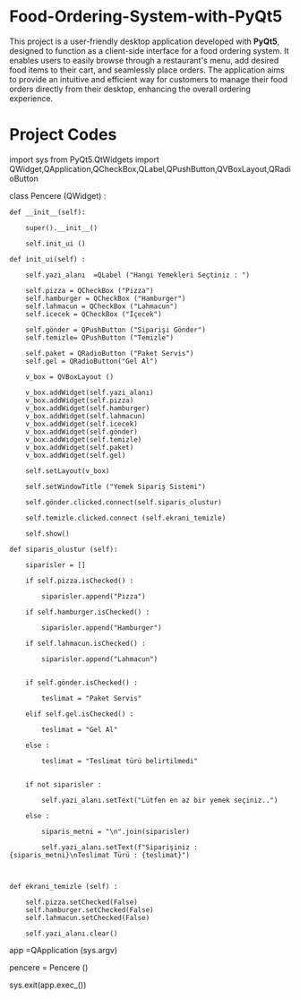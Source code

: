# Food-Ordering-System-with-PyQt5

This project is a user-friendly desktop application developed with **PyQt5**, designed to function as a client-side interface for a food ordering system. It enables users to easily browse through a restaurant's menu, add desired food items to their cart, and seamlessly place orders. The application aims to provide an intuitive and efficient way for customers to manage their food orders directly from their desktop, enhancing the overall ordering experience.

# Project Codes

import sys
from PyQt5.QtWidgets import QWidget,QApplication,QCheckBox,QLabel,QPushButton,QVBoxLayout,QRadioButton

class Pencere (QWidget) :

    def __init__(self):

        super().__init__()

        self.init_ui ()

    def init_ui(self) :

        self.yazi_alanı  =QLabel ("Hangi Yemekleri Seçtiniz : ")

        self.pizza = QCheckBox ("Pizza")
        self.hamburger = QCheckBox ("Hamburger")
        self.lahmacun = QCheckBox ("Lahmacun")
        self.icecek = QCheckBox ("İçecek")

        self.gönder = QPushButton ("Siparişi Gönder")
        self.temizle= QPushButton ("Temizle")

        self.paket = QRadioButton ("Paket Servis")
        self.gel = QRadioButton("Gel Al")

        v_box = QVBoxLayout ()

        v_box.addWidget(self.yazi_alanı)
        v_box.addWidget(self.pizza)
        v_box.addWidget(self.hamburger)
        v_box.addWidget(self.lahmacun)
        v_box.addWidget(self.icecek)
        v_box.addWidget(self.gönder)
        v_box.addWidget(self.temizle)
        v_box.addWidget(self.paket)
        v_box.addWidget(self.gel)

        self.setLayout(v_box)

        self.setWindowTitle ("Yemek Sipariş Sistemi")

        self.gönder.clicked.connect(self.siparis_olustur)

        self.temizle.clicked.connect (self.ekrani_temizle)

        self.show()

    def siparis_olustur (self):

        siparisler = []

        if self.pizza.isChecked() :

            siparisler.append("Pizza")

        if self.hamburger.isChecked() :

            siparisler.append("Hamburger")

        if self.lahmacun.isChecked() :

            siparisler.append("Lahmacun")


        if self.gönder.isChecked() :

            teslimat = "Paket Servis"

        elif self.gel.isChecked() :

            teslimat = "Gel Al"

        else :

            teslimat = "Teslimat türü belirtilmedi"


        if not siparisler :

            self.yazi_alanı.setText("Lütfen en az bir yemek seçiniz..")

        else :

            siparis_metni = "\n".join(siparisler)

            self.yazi_alanı.setText(f"Siparişiniz : {siparis_metni}\nTeslimat Türü : {teslimat}")



    def ekrani_temizle (self) :

        self.pizza.setChecked(False)
        self.hamburger.setChecked(False)
        self.lahmacun.setChecked(False)

        self.yazi_alanı.clear()


app =QApplication (sys.argv)

pencere = Pencere ()

sys.exit(app.exec_())
